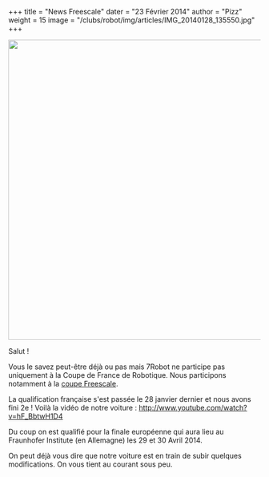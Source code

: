 +++
title = "News Freescale"
dater = "23 Février 2014"
author = "Pizz"
weight = 15
image = "/clubs/robot/img/articles/IMG_20140128_135550.jpg"
+++

<p>
	<img src="/clubs/robot/img/articles/IMG_20140128_135550.jpg" width="600"/></p>
<p>
	Salut !</p>
<p>
	Vous le savez peut-&ecirc;tre d&eacute;j&agrave; ou pas mais 7Robot ne participe pas uniquement &agrave; la Coupe de France de Robotique. Nous participons notamment &agrave; la <a href="http://www.freescale.com/webapp/sps/site/overview.jsp?code=UNIV_SMARTCAR_HM">coupe Freescale</a>.</p>
<p>
	La qualification fran&ccedil;aise s&#39;est pass&eacute;e le 28 janvier dernier et nous avons fini 2e ! Voil&agrave; la vid&eacute;o de notre voiture : <a href="http://www.youtube.com/watch?v=hF_BbtwH1D4">http://www.youtube.com/watch?v=hF_BbtwH1D4</a></p>
<p>
	Du coup on est qualifi&eacute; pour la finale europ&eacute;enne qui aura lieu au Fraunhofer Institute (en Allemagne) les 29 et 30 Avril 2014.</p>
<p>
	On peut d&eacute;j&agrave; vous dire que notre voiture est en train de subir quelques modifications. On vous tient au courant sous peu.</p>
